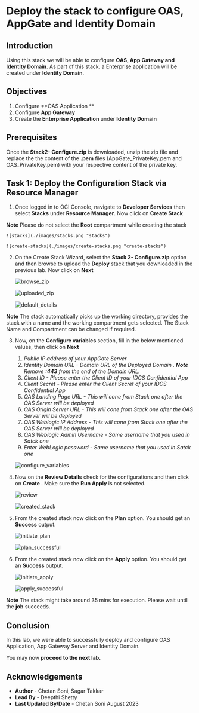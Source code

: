 # Deploy the stack to configure OAS, AppGate and Identity Domain

## Introduction

Using this stack we will be able to configure **OAS, App Gateway and Identity Domain**. As part of this stack, a Enterprise application will be created under **Identity Domain**.

## Objectives

1.	Configure **OAS Application **
2. 	Configure **App Gateway**
3.	Create the **Enterprise Application** under **Identity Domain** 

## Prerequisites

Once the **Stack2- Configure.zip** is downloaded, unzip the zip file and replace the the content of the **.pem** files (AppGate_PrivateKey.pem and OAS_PrivateKey.pem) with your respective content of the private key.

## Task 1: Deploy the Configuration Stack via Resource Manager

1. Once logged in to OCI Console, navigate to **Developer Services** then select **Stacks** under **Resource Manager**. Now click on **Create Stack**

**Note** Please do not select the **Root** compartment while creating the stack

	![stacks](./images/stacks.png "stacks")
	
	![create-stacks](./images/create-stacks.png "create-stacks")
 
2. On the Create Stack Wizard, select the **Stack 2- Configure.zip** option and then browse to upload the **Deploy** stack that you downloaded in the previous lab. Now click on **Next**

	![browse_zip ](./images/browse_zip.jpg "browse_zip")
	
	![uploaded_zip](./images/uploaded_zip.jpg "uploaded_zip")
	
	![default_details](./images/default_details.jpg "default_details")
	
**Note** The stack automatically picks up the working directory, provides the stack with a name and the working compartment gets selected. The Stack Name and Compartment can be changed if required.

3. Now, on the **Configure variables** section, fill in the below mentioned values, then click on **Next**

	1. *Public IP address of your AppGate Server*
	2. *Identity Domain URL - Domain URL of the Deployed Domain . **Note** Remove **:443** from the end of the Domain URL.*
   	3. *Client ID - Please enter the Client ID of your IDCS Confidential App*
    4. *Client Secret - Please enter the Client Secret of your IDCS Confidential App*
	5. *OAS Landing Page URL - This will cone from Stack one after the OAS Server will be deployed*
	6. *OAS Origin Server URL - This will cone from Stack one after the OAS Server will be deployed*
	7. *OAS Weblogic IP Address - This will cone from Stack one after the OAS Server will be deployed*
	8. *OAS Weblogic Admin Username - Same username that you used in Satck one*
	8. *Enter WebLogic password - Same username that you used in Satck one*
    


	![configure_variables](./images/configure_variables.png "configure_variables")
	
	
4. Now on the **Review Details** check for the configurations and then click on **Create** . Make sure the **Run Apply** is not selected.

	![review](./images/review.png "review")
	
	![created_stack](./images/created_stack.png "created_stack")
	
9. From the created stack now click on the **Plan** option. You should get an **Success** output.

	![initiate_plan](./images/initiate_plan.png "initiate_plan")
	
	![plan_successful](./images/plan_successful.png "plan_successful")
	
9. From the created stack now click on the **Apply** option. You should get an **Success** output.	

	![initiate_apply](./images/initiate_apply.png "initiate_apply")

	![apply_successful](./images/apply_successful.png "apply_successful")
	
**Note** The stack might take around 35 mins for execution. Please wait until the **job** succeeds.

	
## Conclusion
 
In this lab, we were able to successfully deploy and configure OAS Application, App Gateway Server and Identity Domain. 

 You may now **proceed to the next lab.**

## Acknowledgements
* **Author** - Chetan Soni, Sagar Takkar
* **Lead By** - Deepthi Shetty 
* **Last Updated By/Date** - Chetan Soni August 2023


